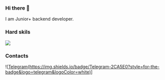 ### Hi there 👋

I am Junior+ backend developer.

### Hard skils
<image src="https://img.shields.io/badge/-Python-yellow">

### Contacts
![[Telegram(https://img.shields.io/badge/Telegram-2CA5E0?style=for-the-badge&logo=telegram&logoColor=white)]()]
 
  <!--
**SergioPanini/SergioPanini** is a ✨ _special_ ✨ repository because its `README.md` (this file) appears on your GitHub profile.

Here are some ideas to get you started:

- 🔭 I’m currently working on ...
- 🌱 I’m currently learning ...
- 👯 I’m looking to collaborate on ...
- 🤔 I’m looking for help with ...
- 💬 Ask me about ...
- 📫 How to reach me: ...
- 😄 Pronouns: ...
- ⚡ Fun fact: ...
-->
